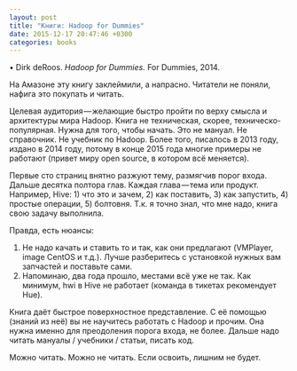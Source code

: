 ```yaml
---
layout: post
title: "Книги: Hadoop for Dummies"
date: 2015-12-17 20:47:46 +0300
categories: books
---
```

• Dirk deRoos. *Hadoop for Dummies.* For Dummies, 2014.

На Амазоне эту книгу заклеймили, а напрасно. Читатели не поняли, нафига это покупать и читать.

Целевая аудитория — желающие быстро пройти по верху смысла и архитектуры мира Hadoop. Книга не техническая, скорее, техническо-популярная. Нужна для того, чтобы начать. Это не мануал. Не справочник. Не учебник по Hadoop. Более того, писалось в 2013 году, издано в 2014 году, потому в конце 2015 года многие примеры не работают (привет миру open source, в котором всё меняется).

Первые сто страниц внятно разжуют тему, размягчив порог входа. Дальше десятка полтора глав. Каждая глава — тема или продукт. Например, Hive: 1) что это и зачем, 2) как поставить, 3) как запустить, 4) простые операции, 5) болтовня.
Т.к. я точно знал, что мне надо, книга свою задачу выполнила.

Правда, есть нюансы:
1. Не надо качать и ставить то и так, как они предлагают (VMPlayer, image CentOS и т.д.). Лучше разберитесь с установкой нужных вам запчастей и поставьте сами.
2. Напоминаю, два года прошло, местами всё уже не так. Как минимум, hwi в Hive не работает (команда в тикетах рекомендует Hue).

Книга даёт быстрое поверхностное представление. С её помощью (знаний из неё) вы не научитесь работать с Hadoop и прочим. Она нужна именно для преодоления порога входа, не более. Дальше надо читать мануалы / учебники / статьи, писать код.

Можно читать. Можно не читать. Если освоить, лишним не будет.
